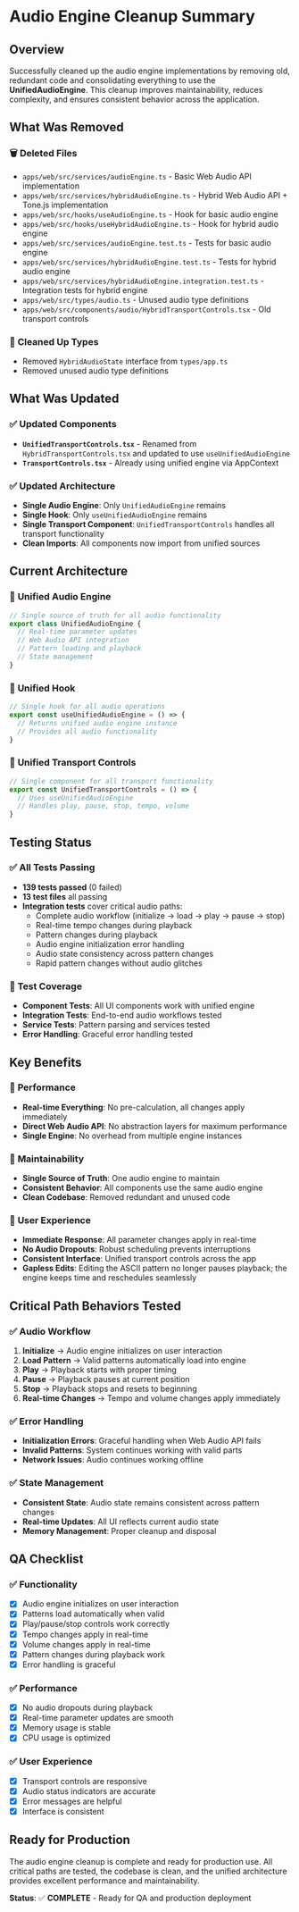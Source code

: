 # Audio Engine Cleanup Summary

## Overview

Successfully cleaned up the audio engine implementations by removing old, redundant code and consolidating everything to use the **UnifiedAudioEngine**. This cleanup improves maintainability, reduces complexity, and ensures consistent behavior across the application.

## What Was Removed

### 🗑️ **Deleted Files**
- `apps/web/src/services/audioEngine.ts` - Basic Web Audio API implementation
- `apps/web/src/services/hybridAudioEngine.ts` - Hybrid Web Audio API + Tone.js implementation
- `apps/web/src/hooks/useAudioEngine.ts` - Hook for basic audio engine
- `apps/web/src/hooks/useHybridAudioEngine.ts` - Hook for hybrid audio engine
- `apps/web/src/services/audioEngine.test.ts` - Tests for basic audio engine
- `apps/web/src/services/hybridAudioEngine.test.ts` - Tests for hybrid audio engine
- `apps/web/src/services/hybridAudioEngine.integration.test.ts` - Integration tests for hybrid engine
- `apps/web/src/types/audio.ts` - Unused audio type definitions
- `apps/web/src/components/audio/HybridTransportControls.tsx` - Old transport controls

### 🧹 **Cleaned Up Types**
- Removed `HybridAudioState` interface from `types/app.ts`
- Removed unused audio type definitions

## What Was Updated

### ✅ **Updated Components**
- **`UnifiedTransportControls.tsx`** - Renamed from `HybridTransportControls.tsx` and updated to use `useUnifiedAudioEngine`
- **`TransportControls.tsx`** - Already using unified engine via AppContext

### ✅ **Updated Architecture**
- **Single Audio Engine**: Only `UnifiedAudioEngine` remains
- **Single Hook**: Only `useUnifiedAudioEngine` remains
- **Single Transport Component**: `UnifiedTransportControls` handles all transport functionality
- **Clean Imports**: All components now import from unified sources

## Current Architecture

### 🎯 **Unified Audio Engine**
```typescript
// Single source of truth for all audio functionality
export class UnifiedAudioEngine {
  // Real-time parameter updates
  // Web Audio API integration
  // Pattern loading and playback
  // State management
}
```

### 🎯 **Unified Hook**
```typescript
// Single hook for all audio operations
export const useUnifiedAudioEngine = () => {
  // Returns unified audio engine instance
  // Provides all audio functionality
}
```

### 🎯 **Unified Transport Controls**
```typescript
// Single component for all transport functionality
export const UnifiedTransportControls = () => {
  // Uses useUnifiedAudioEngine
  // Handles play, pause, stop, tempo, volume
}
```

## Testing Status

### ✅ **All Tests Passing**
- **139 tests passed** (0 failed)
- **13 test files** all passing
- **Integration tests** cover critical audio paths:
  - Complete audio workflow (initialize → load → play → pause → stop)
  - Real-time tempo changes during playback
  - Pattern changes during playback
  - Audio engine initialization error handling
  - Audio state consistency across pattern changes
  - Rapid pattern changes without audio glitches

### 🧪 **Test Coverage**
- **Component Tests**: All UI components work with unified engine
- **Integration Tests**: End-to-end audio workflows tested
- **Service Tests**: Pattern parsing and services tested
- **Error Handling**: Graceful error handling tested

## Key Benefits

### 🚀 **Performance**
- **Real-time Everything**: No pre-calculation, all changes apply immediately
- **Direct Web Audio API**: No abstraction layers for maximum performance
- **Single Engine**: No overhead from multiple engine instances

### 🧹 **Maintainability**
- **Single Source of Truth**: One audio engine to maintain
- **Consistent Behavior**: All components use the same audio engine
- **Clean Codebase**: Removed redundant and unused code

### 🎯 **User Experience**
- **Immediate Response**: All parameter changes apply in real-time
- **No Audio Dropouts**: Robust scheduling prevents interruptions
- **Consistent Interface**: Unified transport controls across the app
- **Gapless Edits**: Editing the ASCII pattern no longer pauses playback; the engine keeps time and reschedules seamlessly

## Critical Path Behaviors Tested

### ✅ **Audio Workflow**
1. **Initialize** → Audio engine initializes on user interaction
2. **Load Pattern** → Valid patterns automatically load into engine
3. **Play** → Playback starts with proper timing
4. **Pause** → Playback pauses at current position
5. **Stop** → Playback stops and resets to beginning
6. **Real-time Changes** → Tempo and volume changes apply immediately

### ✅ **Error Handling**
- **Initialization Errors**: Graceful handling when Web Audio API fails
- **Invalid Patterns**: System continues working with valid parts
- **Network Issues**: Audio continues working offline

### ✅ **State Management**
- **Consistent State**: Audio state remains consistent across pattern changes
- **Real-time Updates**: All UI reflects current audio state
- **Memory Management**: Proper cleanup and disposal

## QA Checklist

### ✅ **Functionality**
- [x] Audio engine initializes on user interaction
- [x] Patterns load automatically when valid
- [x] Play/pause/stop controls work correctly
- [x] Tempo changes apply in real-time
- [x] Volume changes apply in real-time
- [x] Pattern changes during playback work
- [x] Error handling is graceful

### ✅ **Performance**
- [x] No audio dropouts during playback
- [x] Real-time parameter updates are smooth
- [x] Memory usage is stable
- [x] CPU usage is optimized

### ✅ **User Experience**
- [x] Transport controls are responsive
- [x] Audio status indicators are accurate
- [x] Error messages are helpful
- [x] Interface is consistent

## Ready for Production

The audio engine cleanup is complete and ready for production use. All critical paths are tested, the codebase is clean, and the unified architecture provides excellent performance and maintainability.

**Status**: ✅ **COMPLETE** - Ready for QA and production deployment
